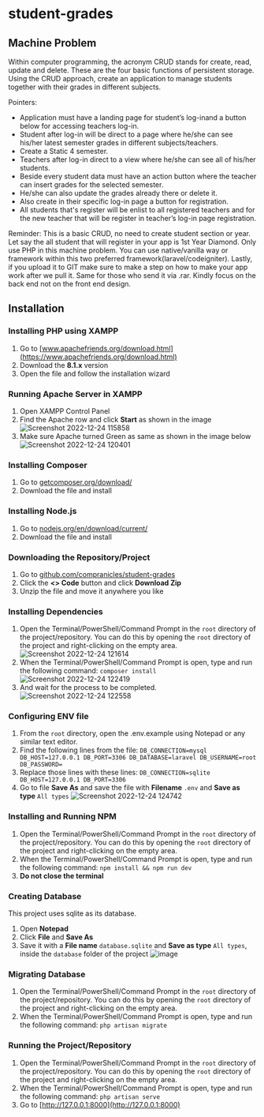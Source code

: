 # student-grades
## Machine Problem

Within computer programming, the acronym CRUD stands for create, read, update and delete. These are the four basic functions of persistent storage. Using the CRUD approach, create an application to manage students together with their grades in different subjects.

Pointers:
* Application must have a landing page for student’s log-inand a button below for accessing teachers log-in.
* Student after log-in will be direct to a page where he/she can see his/her latest semester grades in different subjects/teachers.
* Create a Static 4 semester.
* Teachers after log-in direct to a view where he/she can see all of his/her students. 
* Beside every student data must have an action button where the teacher can insert grades for the selected semester. 
* He/she can also update the grades already there or delete it.
* Also create in their specific log-in page a button for registration.
* All students that's register will be enlist to all registered teachers and for the new teacher that will be register in teacher’s log-in page registration.

Reminder: This is a basic CRUD, no need to create student section or year. Let say the all student that will register in your app is 1st Year Diamond. Only use PHP in this machine problem. You can use native/vanilla way or framework within this two preferred framework(laravel/codeigniter). Lastly, if you upload it to GIT make sure to make a step on how to make your app work after we pull it. Same for those who send it via .rar. Kindly focus on the back end not on the front end design.

## Installation
### Installing PHP using XAMPP
1. Go to [www.apachefriends.org/download.html](https://www.apachefriends.org/download.html)
2. Download the **8.1.x** version
3. Open the file and follow the installation wizard

### Running Apache Server in XAMPP
1. Open XAMPP Control Panel
2. Find the Apache row and click **Start** as shown in the image 
![Screenshot 2022-12-24 115858](https://user-images.githubusercontent.com/47745897/209420686-876305a2-d760-4014-b48b-0f7e947a1093.png)
3. Make sure Apache turned Green as same as shown in the image below
![Screenshot 2022-12-24 120401](https://user-images.githubusercontent.com/47745897/209420698-543759b9-228e-4a28-89aa-266e3f931041.png)

### Installing Composer
1. Go to [getcomposer.org/download/](https://getcomposer.org/download/)
2. Download the file and install

### Installing Node.js
1. Go to [nodejs.org/en/download/current/](https://nodejs.org/en/download/current/)
2. Download the file and install

### Downloading the Repository/Project
1. Go to [github.com/compranicles/student-grades](https://github.com/compranicles/student-grades)
2. Click the **<> Code** button and click **Download Zip**
3. Unzip the file and move it anywhere you like


### Installing Dependencies
1. Open the Terminal/PowerShell/Command Prompt in the `root` directory of the project/repository. You can do this by opening the `root` directory of the project and right-clicking on the empty area.
![Screenshot 2022-12-24 121614](https://user-images.githubusercontent.com/47745897/209420924-e03b2e4e-e0b1-411b-ae60-f4ded65a676c.png)
2. When the Terminal/PowerShell/Command Prompt is open, type and run the following command:
`composer install`
![Screenshot 2022-12-24 122419](https://user-images.githubusercontent.com/47745897/209421116-2d57c081-8032-4caf-a81f-afa9959e53e8.png)
3. And wait for the process to be completed.
![Screenshot 2022-12-24 122558](https://user-images.githubusercontent.com/47745897/209421401-39eab7b5-6ccb-4f25-8e40-e2d041fef146.png)

### Configuring ENV file
1. From the `root` directory, open the .env.example using Notepad or any similar text editor.
2. Find the following lines from the file:
`DB_CONNECTION=mysql
DB_HOST=127.0.0.1
DB_PORT=3306
DB_DATABASE=laravel
DB_USERNAME=root
DB_PASSWORD=`
3. Replace those lines with these lines:
`DB_CONNECTION=sqlite
DB_HOST=127.0.0.1
DB_PORT=3306`
4. Go to file **Save As** and save the file with **Filename** `.env` and **Save as type** `All types`
![Screenshot 2022-12-24 124742](https://user-images.githubusercontent.com/47745897/209421862-4383f9cf-a4aa-41ca-a437-66debc32474a.png)

### Installing and Running NPM
1. Open the Terminal/PowerShell/Command Prompt in the `root` directory of the project/repository. You can do this by opening the `root` directory of the project and right-clicking on the empty area.
2. When the Terminal/PowerShell/Command Prompt is open, type and run the following command:
`npm install && npm run dev`
3. **Do not close the terminal**

### Creating Database
This project uses sqlite as its database.
1. Open **Notepad**
2. Click **File** and **Save As**
3. Save it with a **File name** `database.sqlite` and **Save as type** `All types`, inside the `database` folder of the project
![image](https://user-images.githubusercontent.com/47745897/209422266-c111d459-6bc3-4f50-adad-9f8c4a806fb8.png)

### Migrating Database
1. Open the Terminal/PowerShell/Command Prompt in the `root` directory of the project/repository. You can do this by opening the `root` directory of the project and right-clicking on the empty area.
2. When the Terminal/PowerShell/Command Prompt is open, type and run the following command:
`php artisan migrate`

### Running the Project/Repository
1. Open the Terminal/PowerShell/Command Prompt in the `root` directory of the project/repository. You can do this by opening the `root` directory of the project and right-clicking on the empty area.
2. When the Terminal/PowerShell/Command Prompt is open, type and run the following command:
`php artisan serve`
3. Go to [http://127.0.0.1:8000](http://127.0.0.1:8000)

